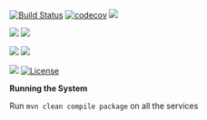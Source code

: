 [![Build Status](https://travis-ci.org/stackroute/boeing-wave3-syscop.svg?branch=v1.0.0)](https://travis-ci.org/stackroute/boeing-wave3-syscop)
[![codecov](https://codecov.io/gh/stackroute/boeing-wave3-syscop/branch/v1.0.0/graph/badge.svg)](https://codecov.io/gh/stackroute/boeing-wave3-syscop)
![](https://img.shields.io/codecov/c/github/stackroute/boeing-wave3-syscop.svg?style=flat)

![](https://img.shields.io/snyk/vulnerabilities/github/stackroute/boeing-wave3-syscop.svg?style=popout)
![](https://img.shields.io/github/issues/stackroute/boeing-wave3-syscop.svg?style=popout)

![](https://img.shields.io/github/contributors/stackroute/boeing-wave3-syscop.svg?style=popout)
![](https://img.shields.io/github/last-commit/stackroute/boeing-wave3-syscop.svg?style=popout)

![](https://img.shields.io/github/repo-size/stackroute/boeing-wave3-syscop.svg?style=popout)
[![License](https://img.shields.io/badge/License-Apache%202.0-blue.svg)](https://opensource.org/licenses/Apache-2.0)

****Running the System****

Run ```mvn clean compile package``` on all the services
